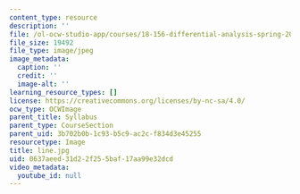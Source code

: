 ```yaml
---
content_type: resource
description: ''
file: /ol-ocw-studio-app/courses/18-156-differential-analysis-spring-2004/0637aeed31d22f255baf17aa99e32dcd_line.jpg
file_size: 19492
file_type: image/jpeg
image_metadata:
  caption: ''
  credit: ''
  image-alt: ''
learning_resource_types: []
license: https://creativecommons.org/licenses/by-nc-sa/4.0/
ocw_type: OCWImage
parent_title: Syllabus
parent_type: CourseSection
parent_uid: 3b702b0b-1c93-b5c9-ac2c-f834d3e45255
resourcetype: Image
title: line.jpg
uid: 0637aeed-31d2-2f25-5baf-17aa99e32dcd
video_metadata:
  youtube_id: null
---
```

